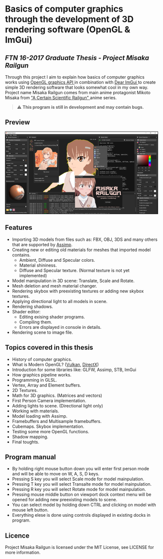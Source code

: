 # Basics of computer graphics through the development of 3D rendering software (OpenGL & ImGui)

## <i> FTN 16-2017 Graduate Thesis - Project Misaka Railgun </i>

Through this project I aim to explain how basics of computer graphics works using <a href="https://www.opengl.org/"> OpenGL graphics API </a> in combination with <a href="https://github.com/ocornut/imgui"> Dear ImGui </a> to create simple 3D rendering software that looks somewhat cool in my own way. Project name Misaka Railgun comes from main anime protagonist Mikoto Misaka from <a href="https://www.imdb.com/title/tt1515996/"> "A Certain Scientific Railgun" </a> anime series.

> :warning: **This program is still in development and may contain bugs.**


## Preview
<img style="border: 1px solid black;'" src="preview.PNG" />

## Features

* Importing 3D models from files such as: FBX, OBJ, 3DS and many others that are supported by <a href="https://www.assimp.org/"> Assimp</a>.
* Creating new or editing old materials for meshes that imported model contains.
    * Ambient, Diffuse and Specular colors.
    * Material shininess.
    * Diffuse and Specular texture. (Normal texture is not yet implemented)
* Model manipulation in 3D scene: Translate, Scale and Rotate.
* Mesh deletion and mesh material changer.
* Rendering skybox with preexisting textures or adding new skybox textures.
* Applying directional light to all models in scene.
* Rendering shadows.
* Shader editor:
    * Editing exising shader programs.
    * Compiling them.
    * Errors are displayed in console in details.
* Rendering scene to image file.

## Topics covered in this thesis

* History of computer graphics.
* What is Modern OpenGL? (<a href="https://www.vulkan.org/">Vulkan</a>, <a href="https://www.microsoft.com/en-us/download/details.aspx?id=35"> DirectX</a>)
* Introduction for some libraries like: GLFW, Assimp, STB, ImGui
* How graphics pipeline works.
* Programming in GLSL.
* Vertex, Array and Element buffers.
* 2D Textures.
* Math for 3D graphics. (Matrices and vectors)
* First Person Camera implementation.
* Adding lights to scene. (Directional light only)
* Working with materials.
* Model loading with Assimp.
* Framebuffers and Multisample framebuffers.
* Cubemaps. Skybox implementation.
* Testing some more OpenGL functions.
* Shadow mapping.
* Final toughts.

## Program manual

* By holding right mouse button down you will enter first person mode and will be able to move on W, A, S, D keys.
* Pressing S key you will select Scale mode for model mainpulation.
* Pressing T key you will select Transalte mode for model mainpulation.
* Pressing R key you will select Rotate mode for model mainpulation.
* Pressing mouse middle button on viewport dock context menu will be opened for adding new preexisting models to scene.
* You can select model by holding down CTRL and clicking on model with mouse left button.
* Everything elese is done using controls displayed in existing docks in program.

## Licence
Project Misaka Railgun is licensed under the MIT License, see LICENSE for more information.

